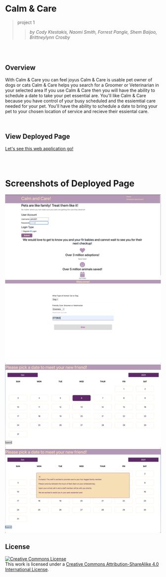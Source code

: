 # Calm & Care 
>project 1
>>_by Cody Ktestakis, Naomi Smith, Forrest Pangle, 
>>Shem Baijoo, Brittneylynn Crosby_   

<br />
<br />

## Overview
With Calm & Care you can feel joyus
Calm & Care is usable pet owner of dogs or cats
Calm & Care helps you search for a Groomer or Veterinarian in your selected area
If you use Calm & Care then you will have the ability to schedule a date to take 
your pet essential are.
You'll like Calm & Care because you have control of your busy scheduled and the essiemtial care needed for your pet. 
You'll have the ability to schedule a date to bring your pet to your chosen location of service and recieve their essiental care.

<br />

## View Deployed Page
[Let's see this web application go!](https://forrestpangle.github.io/project1/)

<br />
<br />


# Screenshots of Deployed Page
![homepage](assets/images/html1.png)
![selectpage](assets/images/html2.png)
![calendarpage](assets/images/html3.png)
![modal](assets/images/modal.png)
<br />
 
## License
<a rel="license" href="http://creativecommons.org/licenses/by-sa/4.0/"><img alt="Creative Commons License" style="border-width:0" src="https://i.creativecommons.org/l/by-sa/4.0/88x31.png" /></a><br />This work is licensed under a <a rel="license" href="http://creativecommons.org/licenses/by-sa/4.0/">Creative Commons Attribution-ShareAlike 4.0 International License</a>.

